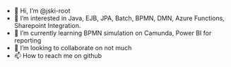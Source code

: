 - 👋 Hi, I’m @jski-root
- 👀 I’m interested in Java, EJB, JPA, Batch, BPMN, DMN, Azure Functions, Sharepoint Integration.
- 🌱 I’m currently learning BPMN simulation on Camunda, Power BI for reporting
- 💞️ I’m looking to collaborate on not much
- 📫 How to reach me on github

<!---
jski-root/jski-root is a ✨ special ✨ repository because its `README.md` (this file) appears on your GitHub profile.
You can click the Preview link to take a look at your changes.
--->
